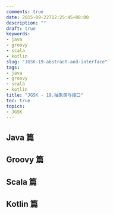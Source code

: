 ```yaml
---
comments: true
date: 2015-09-22T12:25:45+08:00
description: ""
draft: true
keywords:
- java
- groovy
- scala
- kotlin
slug: "JGSK-19-abstract-and-interface"
tags:
- java
- groovy
- scala
- kotlin
title: "JGSK - 19.抽象类与接口"
toc: true
topics:
- JGSK
---
```



## Java 篇

## Groovy 篇

## Scala 篇

## Kotlin 篇